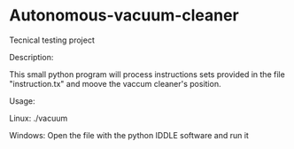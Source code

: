 # Autonomous-vacuum-cleaner
Tecnical testing project

Description:

This small python program will process instructions sets provided in the file "instruction.tx" and moove the vaccum cleaner's position.

Usage:

Linux:
./vacuum

Windows:
Open the file with the python IDDLE software and run it

